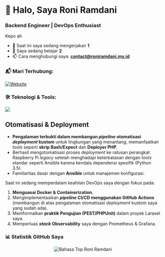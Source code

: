 # 👋 Halo, Saya Roni Ramdani
### Backend Engineer | DevOps Enthusiast

Kepo ah


* 🔭 Saat ini saya sedang mengerjakan **1**
* 🌱 Saya sedang belajar **2**
* 📫 Cara menghubungi saya: **contact@roniramdani.my.id**

### 📬 Mari Terhubung:
<p align="left">
  <a href="https://roniramdani.my.id" target="_blank">
    <img src="https://img.shields.io/badge/Website-555555?style=for-the-badge&logo=globe&logoColor=white" alt="Website"/>
  </a>
</p>

### 🛠️ Teknologi & Tools:
<p align="left">
  <img src="https://skillicons.dev/icons?i=html,css,js,vue,python,py,flask,php,laravel,linux,debian,ubuntu,raspberrypi,windows,docker,git,github,githubactions,gitlab,vite,tailwind,notion,npm,mysql,postgres,sqlite,supabase,ansible,linux,nginx,bash,postman,alpinejs,powershell,prometheus,grafana,cloudflare,vscode," />
</p>

## Otomatisasi & Deployment

- **Pengalaman terbukti dalam membangun *pipeline* otomatisasi *deployment* kustom** untuk lingkungan yang menantang, memanfaatkan *tools* seperti **skrip Bash/Expect** dan **Deployer PHP**.
- Berhasil mengotomatisasi proses *deployment* ke ratusan perangkat Raspberry Pi *legacy* setelah menghadapi keterbatasan dengan *tools* standar seperti Ansible karena kendala dependensi spesifik (Python 3.5).
- Familiaritas dasar dengan **Ansible** untuk manajemen konfigurasi.

Saat ini sedang memperdalam keahlian DevOps saya dengan fokus pada:
1.  **Menguasai Docker & Containerization.**
2.  Mengimplementasikan ***pipeline* CI/CD menggunakan GitHub Actions** (membangun di atas pengalaman otomatisasi *deployment* kustom saya yang sudah ada).
3.  Memformalkan **praktik Pengujian (PEST/PHPUnit)** dalam proyek Laravel saya.
4.  Memperluas ***stack* Observability** saya dengan Prometheus & Grafana.
### 📊 Statistik GitHub Saya
<p align="center">
  <img src="https://github-readme-stats.vercel.app/api/top-langs/?username=noirdevs&layout=compact&theme=onedark&hide_border=true" alt="Bahasa Top Roni Ramdani" />
</p>
